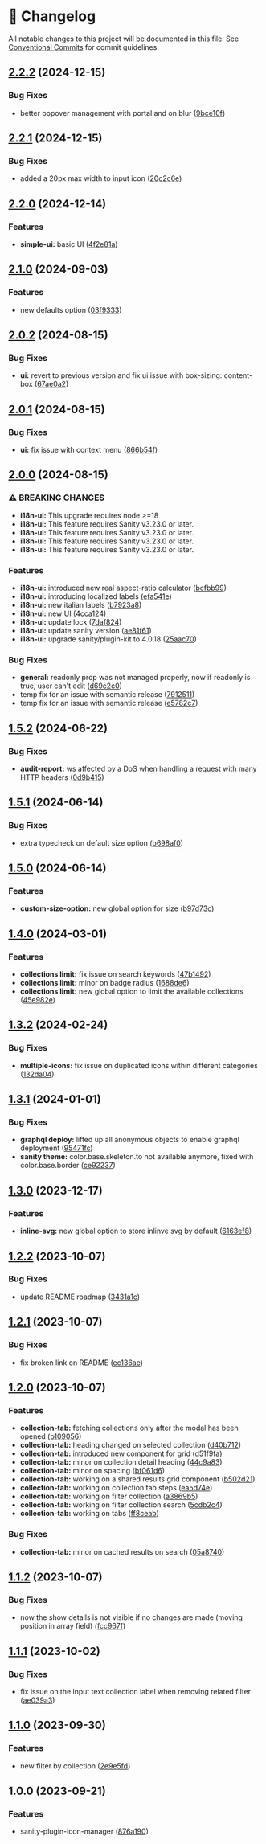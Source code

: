 <!-- markdownlint-disable --><!-- textlint-disable -->

# 📓 Changelog

All notable changes to this project will be documented in this file. See
[Conventional Commits](https://conventionalcommits.org) for commit guidelines.

## [2.2.2](https://github.com/williamiommi/sanity-plugin-icon-manager/compare/v2.2.1...v2.2.2) (2024-12-15)

### Bug Fixes

- better popover management with portal and on blur ([9bce10f](https://github.com/williamiommi/sanity-plugin-icon-manager/commit/9bce10f872ccd424fb27acfa7e941a692f2ff7b5))

## [2.2.1](https://github.com/williamiommi/sanity-plugin-icon-manager/compare/v2.2.0...v2.2.1) (2024-12-15)

### Bug Fixes

- added a 20px max width to input icon ([20c2c6e](https://github.com/williamiommi/sanity-plugin-icon-manager/commit/20c2c6e75bcbb673b7572fdc6baca76d87ecb703))

## [2.2.0](https://github.com/williamiommi/sanity-plugin-icon-manager/compare/v2.1.0...v2.2.0) (2024-12-14)

### Features

- **simple-ui:** basic UI ([4f2e81a](https://github.com/williamiommi/sanity-plugin-icon-manager/commit/4f2e81a8aa84d011bbbf936eb5d8242a231c0ecf))

## [2.1.0](https://github.com/williamiommi/sanity-plugin-icon-manager/compare/v2.0.2...v2.1.0) (2024-09-03)

### Features

- new defaults option ([03f9333](https://github.com/williamiommi/sanity-plugin-icon-manager/commit/03f933350b018a85dad9701f17ed45307778741c))

## [2.0.2](https://github.com/williamiommi/sanity-plugin-icon-manager/compare/v2.0.1...v2.0.2) (2024-08-15)

### Bug Fixes

- **ui:** revert to previous version and fix ui issue with box-sizing: content-box ([67ae0a2](https://github.com/williamiommi/sanity-plugin-icon-manager/commit/67ae0a2fc08a6e69119efc538d43f66bde58a15e))

## [2.0.1](https://github.com/williamiommi/sanity-plugin-icon-manager/compare/v2.0.0...v2.0.1) (2024-08-15)

### Bug Fixes

- **ui:** fix issue with context menu ([866b54f](https://github.com/williamiommi/sanity-plugin-icon-manager/commit/866b54f539741bf5a20de99547052878ce0a93c6))

## [2.0.0](https://github.com/williamiommi/sanity-plugin-icon-manager/compare/v1.5.2...v2.0.0) (2024-08-15)

### ⚠ BREAKING CHANGES

- **i18n-ui:** This upgrade requires node >=18
- **i18n-ui:** This feature requires Sanity v3.23.0 or later.
- **i18n-ui:** This feature requires Sanity v3.23.0 or later.
- **i18n-ui:** This feature requires Sanity v3.23.0 or later.
- **i18n-ui:** This feature requires Sanity v3.23.0 or later.

### Features

- **i18n-ui:** introduced new real aspect-ratio calculator ([bcfbb99](https://github.com/williamiommi/sanity-plugin-icon-manager/commit/bcfbb9900cf52543b98f5afe83f670eeca968c3c))
- **i18n-ui:** introducing localized labels ([efa541e](https://github.com/williamiommi/sanity-plugin-icon-manager/commit/efa541e6c72a4dd9fe328b56c351a42ab1d7550f))
- **i18n-ui:** new italian labels ([b7923a8](https://github.com/williamiommi/sanity-plugin-icon-manager/commit/b7923a83604f8e8adaa10481bba385bab99ea76f))
- **i18n-ui:** new UI ([4cca124](https://github.com/williamiommi/sanity-plugin-icon-manager/commit/4cca1241807242be43e72415a14f6750196513b4))
- **i18n-ui:** update lock ([7daf824](https://github.com/williamiommi/sanity-plugin-icon-manager/commit/7daf824640ae574f0ad1e30aa6dd0135869b1b2a))
- **i18n-ui:** update sanity version ([ae81f61](https://github.com/williamiommi/sanity-plugin-icon-manager/commit/ae81f61487f093ae935ef15a691c6dfcaa1abff7))
- **i18n-ui:** upgrade sanity/plugin-kit to 4.0.18 ([25aac70](https://github.com/williamiommi/sanity-plugin-icon-manager/commit/25aac70d945a8e6f0e4d57eee5dc98a955903a66))

### Bug Fixes

- **general:** readonly prop was not managed properly, now if readonly is true, user can't edit ([d69c2c0](https://github.com/williamiommi/sanity-plugin-icon-manager/commit/d69c2c04d44fb6109114331572ff6d8420c024bf))
- temp fix for an issue with semantic release ([7912511](https://github.com/williamiommi/sanity-plugin-icon-manager/commit/7912511d7b5267b34af46673f5ef9bed8efe618e))
- temp fix for an issue with semantic release ([e5782c7](https://github.com/williamiommi/sanity-plugin-icon-manager/commit/e5782c7307040fd4572ef7584256f173c688753a))

## [1.5.2](https://github.com/williamiommi/sanity-plugin-icon-manager/compare/v1.5.1...v1.5.2) (2024-06-22)

### Bug Fixes

- **audit-report:** ws affected by a DoS when handling a request with many HTTP headers ([0d9b415](https://github.com/williamiommi/sanity-plugin-icon-manager/commit/0d9b415b72568bd5bce37766c669761a5dc6151f))

## [1.5.1](https://github.com/williamiommi/sanity-plugin-icon-manager/compare/v1.5.0...v1.5.1) (2024-06-14)

### Bug Fixes

- extra typecheck on default size option ([b698af0](https://github.com/williamiommi/sanity-plugin-icon-manager/commit/b698af0aa91291a26146e8f08fba23f94e15a00a))

## [1.5.0](https://github.com/williamiommi/sanity-plugin-icon-manager/compare/v1.4.0...v1.5.0) (2024-06-14)

### Features

- **custom-size-option:** new global option for size ([b97d73c](https://github.com/williamiommi/sanity-plugin-icon-manager/commit/b97d73c98e78616e46c3b59a4c641c9586e19e4d))

## [1.4.0](https://github.com/williamiommi/sanity-plugin-icon-manager/compare/v1.3.2...v1.4.0) (2024-03-01)

### Features

- **collections limit:** fix issue on search keywords ([47b1492](https://github.com/williamiommi/sanity-plugin-icon-manager/commit/47b149210d6708e19953ce34ec79287ca76b5f41))
- **collections limit:** minor on badge radius ([1688de6](https://github.com/williamiommi/sanity-plugin-icon-manager/commit/1688de6180727ab1124df8d2789529cbb0438922))
- **collections limit:** new global option to limit the available collections ([45e982e](https://github.com/williamiommi/sanity-plugin-icon-manager/commit/45e982e4ab2081dbd8ba502ad4f59c5032e573d6))

## [1.3.2](https://github.com/williamiommi/sanity-plugin-icon-manager/compare/v1.3.1...v1.3.2) (2024-02-24)

### Bug Fixes

- **multiple-icons:** fix issue on duplicated icons within different categories ([132da04](https://github.com/williamiommi/sanity-plugin-icon-manager/commit/132da042affd947e6d277a0c373e9b23bd4a21a4))

## [1.3.1](https://github.com/williamiommi/sanity-plugin-icon-manager/compare/v1.3.0...v1.3.1) (2024-01-01)

### Bug Fixes

- **graphql deploy:** lifted up all anonymous objects to enable graphql deployment ([95471fc](https://github.com/williamiommi/sanity-plugin-icon-manager/commit/95471fcc3df81905d129207634739e349f43075d))
- **sanity theme:** color.base.skeleton.to not available anymore, fixed with color.base.border ([ce92237](https://github.com/williamiommi/sanity-plugin-icon-manager/commit/ce92237669e71e7a389c83108835b2f2c0d8d747))

## [1.3.0](https://github.com/williamiommi/sanity-plugin-icon-manager/compare/v1.2.2...v1.3.0) (2023-12-17)

### Features

- **inline-svg:** new global option to store inlinve svg by default ([6163ef8](https://github.com/williamiommi/sanity-plugin-icon-manager/commit/6163ef83698980985c8711732fb77298a2e733aa))

## [1.2.2](https://github.com/williamiommi/sanity-plugin-icon-manager/compare/v1.2.1...v1.2.2) (2023-10-07)

### Bug Fixes

- update README roadmap ([3431a1c](https://github.com/williamiommi/sanity-plugin-icon-manager/commit/3431a1c75741fbe740d484d48eb1ad2ad21f8a95))

## [1.2.1](https://github.com/williamiommi/sanity-plugin-icon-manager/compare/v1.2.0...v1.2.1) (2023-10-07)

### Bug Fixes

- fix broken link on README ([ec136ae](https://github.com/williamiommi/sanity-plugin-icon-manager/commit/ec136aeb4d1a2027577b4b34f329006e17cbef70))

## [1.2.0](https://github.com/williamiommi/sanity-plugin-icon-manager/compare/v1.1.2...v1.2.0) (2023-10-07)

### Features

- **collection-tab:** fetching collections only after the modal has been opened ([b109056](https://github.com/williamiommi/sanity-plugin-icon-manager/commit/b1090564580f67c2e2b41ef9b423c0ab64582ae7))
- **collection-tab:** heading changed on selected collection ([d40b712](https://github.com/williamiommi/sanity-plugin-icon-manager/commit/d40b71214608da0e5d7dad8826e150abb5bdf4f0))
- **collection-tab:** introduced new component for grid ([d51f9fa](https://github.com/williamiommi/sanity-plugin-icon-manager/commit/d51f9fa665d98302883b9d64a6fd2d4720dd2773))
- **collection-tab:** minor on collection detail heading ([44c9a83](https://github.com/williamiommi/sanity-plugin-icon-manager/commit/44c9a837c556999d8f6768df0d6c62c6d8b1ce27))
- **collection-tab:** minor on spacing ([bf061d6](https://github.com/williamiommi/sanity-plugin-icon-manager/commit/bf061d6b63bc1f3cdb6809bf2f25ee2428843e98))
- **collection-tab:** working on a shared results grid component ([b502d21](https://github.com/williamiommi/sanity-plugin-icon-manager/commit/b502d218854707820a6d52558e619954c84047b2))
- **collection-tab:** working on collection tab steps ([ea5d74e](https://github.com/williamiommi/sanity-plugin-icon-manager/commit/ea5d74edc4f90f98567c75ae755e37a5e94bf403))
- **collection-tab:** working on filter collection ([a3869b5](https://github.com/williamiommi/sanity-plugin-icon-manager/commit/a3869b5bae261ede9d652a33e1e97eb9ac02bc81))
- **collection-tab:** working on filter collection search ([5cdb2c4](https://github.com/williamiommi/sanity-plugin-icon-manager/commit/5cdb2c454a0dff9e031afc82f2bed5cb4c979b6a))
- **collection-tab:** working on tabs ([ff8ceab](https://github.com/williamiommi/sanity-plugin-icon-manager/commit/ff8ceabca07b6f28316658886284bfad69305a95))

### Bug Fixes

- **collection-tab:** minor on cached results on search ([05a8740](https://github.com/williamiommi/sanity-plugin-icon-manager/commit/05a8740efcdd1a79dd67c310cb429e6f47055131))

## [1.1.2](https://github.com/williamiommi/sanity-plugin-icon-manager/compare/v1.1.1...v1.1.2) (2023-10-07)

### Bug Fixes

- now the show details is not visible if no changes are made (moving position in array field) ([fcc967f](https://github.com/williamiommi/sanity-plugin-icon-manager/commit/fcc967f58edebf21e487c982a82f6f6dbccb4173))

## [1.1.1](https://github.com/williamiommi/sanity-plugin-icon-manager/compare/v1.1.0...v1.1.1) (2023-10-02)

### Bug Fixes

- fix issue on the input text collection label when removing related filter ([ae039a3](https://github.com/williamiommi/sanity-plugin-icon-manager/commit/ae039a3cc9abe65fab5f1919746ed493c1fe0f5e))

## [1.1.0](https://github.com/williamiommi/sanity-plugin-icon-manager/compare/v1.0.0...v1.1.0) (2023-09-30)

### Features

- new filter by collection ([2e9e5fd](https://github.com/williamiommi/sanity-plugin-icon-manager/commit/2e9e5fd5139fa787bc15f14499604ab7bb0c7adc))

## 1.0.0 (2023-09-21)

### Features

- sanity-plugin-icon-manager ([876a190](https://github.com/williamiommi/sanity-plugin-icon-manager/commit/876a190431182dd105e7135d72e5ff387bbf7746))
